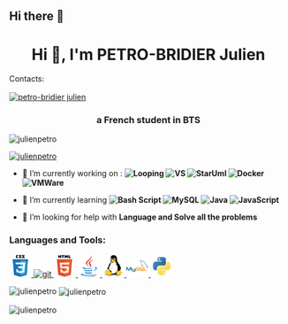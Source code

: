 ## Hi there 👋
<h1 align="center">Hi 👋, I'm PETRO-BRIDIER Julien</h1> 
<p>Contacts:</p>
<a href="https://linkedin.com/in/julien-petro-bridier" target="blank"><img align="center" src="https://raw.githubusercontent.com/rahuldkjain/github-profile-readme-generator/master/src/images/icons/Social/linked-in-alt.svg" alt="petro-bridier julien" height="30" width="40" /></a>
</p> 
<h3 align="center">a French student in BTS</h3>

<p align="left"> <img src="https://komarev.com/ghpvc/?username=julienpetro&label=Profile%20views&color=0e75b6&style=flat" alt="julienpetro" /> </p>

<p align="left"> <a href="https://github.com/ryo-ma/github-profile-trophy"><img src="https://github-profile-trophy.vercel.app/?username=julienpetro" alt="julienpetro" /></a> </p>

- 🔭 I’m currently working on : **![Looping](https://img.shields.io/badge/Looping-22c55e?style=for-the-badge&logo=Looping&logoColor=white)
                                ![VS](https://img.shields.io/badge/VS-eab308?style=for-the-badge&logo=VS&logoColor=white)
                                ![StarUml](https://img.shields.io/badge/StarUml-22c55e?style=for-the-badge&logo=StarUml&logoColor=white)
                                ![Docker](https://img.shields.io/badge/Docker-22c55e?style=for-the-badge&logo=Docker&logoColor=white)
                                ![VMWare](https://img.shields.io/badge/VMWare-22c55e?style=for-the-badge&logo=VMWare&logoColor=white)**

- 🌱 I’m currently learning **![Bash Script](https://img.shields.io/badge/bash_script-%23121011.svg?style=for-the-badge&logo=gnu-bash&logoColor=white) ![MySQL](https://img.shields.io/badge/mysql-4479A1.svg?style=for-the-badge&logo=mysql&logoColor=white) ![Java](https://img.shields.io/badge/java-%23ED8B00.svg?style=for-the-badge&logo=openjdk&logoColor=white) ![JavaScript](https://img.shields.io/badge/javascript-%23323330.svg?style=for-the-badge&logo=javascript&logoColor=%23F7DF1E)**

- 🤝 I’m looking for help with **Language and Solve all the problems**

<p align="left">


<h3 align="left">Languages and Tools:</h3>
<p align="left"> <a href="https://www.w3schools.com/css/" target="_blank" rel="noreferrer"> <img src="https://raw.githubusercontent.com/devicons/devicon/master/icons/css3/css3-original-wordmark.svg" alt="css3" width="40" height="40"/> </a> <a href="https://git-scm.com/" target="_blank" rel="noreferrer"> <img src="https://www.vectorlogo.zone/logos/git-scm/git-scm-icon.svg" alt="git" width="40" height="40"/> </a> <a href="https://www.w3.org/html/" target="_blank" rel="noreferrer"> <img src="https://raw.githubusercontent.com/devicons/devicon/master/icons/html5/html5-original-wordmark.svg" alt="html5" width="40" height="40"/> </a> <a href="https://www.java.com" target="_blank" rel="noreferrer"> <img src="https://raw.githubusercontent.com/devicons/devicon/master/icons/java/java-original.svg" alt="java" width="40" height="40"/> </a> <a href="https://www.linux.org/" target="_blank" rel="noreferrer"> <img src="https://raw.githubusercontent.com/devicons/devicon/master/icons/linux/linux-original.svg" alt="linux" width="40" height="40"/> </a> <a href="https://www.mysql.com/" target="_blank" rel="noreferrer"> <img src="https://raw.githubusercontent.com/devicons/devicon/master/icons/mysql/mysql-original-wordmark.svg" alt="mysql" width="40" height="40"/> </a> <a href="https://www.python.org" target="_blank" rel="noreferrer"> <img src="https://raw.githubusercontent.com/devicons/devicon/master/icons/python/python-original.svg" alt="python" width="40" height="40"/> </a> </p>

<p><img align="left" src="https://github-readme-stats.vercel.app/api/top-langs?username=julienpetro&show_icons=true&locale=en&layout=compact" alt="julienpetro" /></p>

<p>&nbsp;<img align="center" src="https://github-readme-stats.vercel.app/api?username=julienpetro&show_icons=true&locale=en" alt="julienpetro" /></p>

<p><img align="center" src="https://github-readme-streak-stats.herokuapp.com/?user=julienpetro&" alt="julienpetro" /></p>
